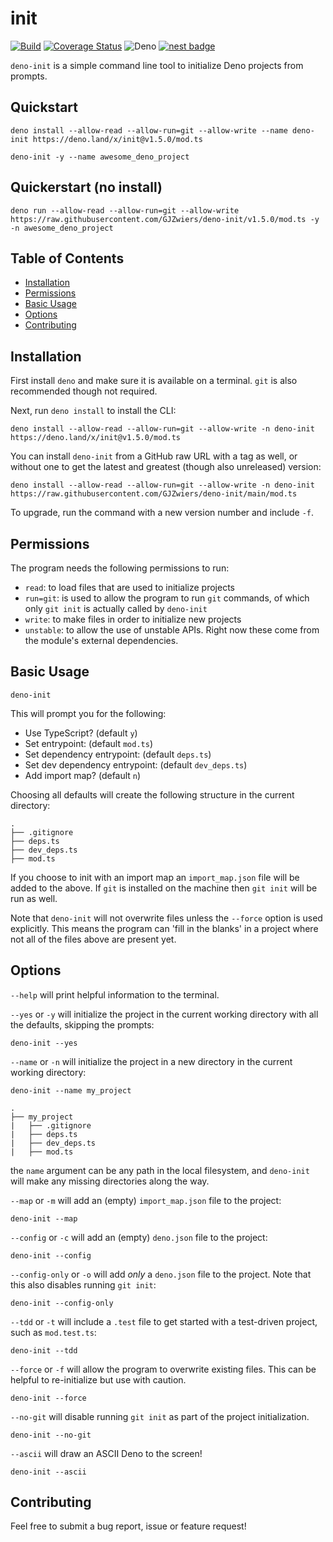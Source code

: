 # init

[![Build](https://github.com/GJZwiers/deno-init/actions/workflows/build.yaml/badge.svg)](https://github.com/GJZwiers/deno-init/actions/workflows/build.yaml)
[![Coverage Status](https://coveralls.io/repos/github/GJZwiers/deno-init/badge.svg?branch=main)](https://coveralls.io/github/GJZwiers/deno-init?branch=main)
![Deno](https://img.shields.io/static/v1?label=&message=init&color=lightblue&logo=data%3Aimage%2Fpng%3Bbase64%2CiVBORw0KGgoAAAANSUhEUgAAADIAAAAyCAMAAAAp4XiDAAAB41BMVEUAAAAAAAABAQECAgIDAwMEBAQFBQUGBgYHBwcICAgJCQkKCgoLCwsMDAwNDQ0ODg4PDw8QEBARERESEhITExMUFBQVFRUWFhYXFxcYGBgZGRkaGhobGxscHBwdHR0eHh4fHx8gICAhISEiIiIjIyMkJCQlJSUmJiYnJycpKSkqKiorKyssLCwuLi4wMDAxMTEyMjIzMzM0NDQ1NTU2NjY3Nzc4ODg5OTk6Ojo7Ozs8PDw9PT0%2BPj4%2FPz9AQEBBQUFCQkJDQ0NERERFRUVGRkZHR0dISEhJSUlKSkpLS0tMTExNTU1OTk5QUFBRUVFSUlJTU1NUVFRVVVVWVlZXV1dYWFhZWVlaWlpbW1tcXFxdXV1eXl5fX19gYGBhYWFiYmJkZGRlZWVmZmZnZ2doaGhqampra2tsbGxtbW1wcHBxcXF0dHR1dXV2dnZ3d3d4eHh5eXl6enp7e3t8fHx%2Bfn5%2Ff3%2BAgICBgYGCgoKDg4OEhISFhYWGhoaHh4eIiIiJiYmKioqLi4uMjIyNjY2Ojo6Pj4%2BQkJCRkZGSkpKTk5OUlJSVlZWWlpaXl5eYmJiZmZmampqbm5ucnJydnZ2enp6fn5%2BgoKChoaGioqKjo6OkpKSlpaWmpqaoqKipqamqqqqrq6u6nz8EAAAAAXRSTlMAQObYZgAAAu1JREFUeNqt0wOXJMkewNH%2FHbttjW3btm3btm175pu%2Bt7uVp7I7u9b7O0rdVETEf9OFCe2BTtOvxV9ok0y7%2FgSMAoxeD9eSnT8AqwCM2QMBsPL3BIqmAIMOQXQAUBBcBldgsqazEF2NB7jTWiwBHkCovQtRLKBjP2zLitWAe%2FBN9WuTxvtcIaDshp6sbSlOAtyH9zqG9Ye8rBZQdN2prpl3%2B0kb4KFRy7wgzDnuYb0B3NTlpn3laE7odxH4ZORhnwkTL3g4FG5od9Kuai3MWLp91Bc%2B6n3ZBMKQmzq3t4qbsK0WZuYJvYSA59qchlCyBb4nZGsdiKR6fggf4HgFEIA3CdlSD4YlBCGcbsS6yS3JZ27B5gYgJzbgq9fWTkVV5inl3IaNjcC65CH7fcCo7Qp2m33WJ0RCrnuNHpcAC%2B58j3i6AeAmn6xtMi1P9nLU0VK8hT6R1h485Z3VPQU4ExENTOk%2FbTI%2BMDRatAM68M7Knr6C4RGBTvO778EK9flnJB0C3lv2G%2BmIHLHGVe35EJURzzQ3M8AXi3v6TKRkvRM%2BSVbEhWgeWGJRLz%2F4mJKe9qgXhfoILOptKu9SwlIWRsGAUTXwJiU1FrOtMDkg7VVKlltJrygcAO2ep6SpYTWu%2Fxnp8CRHSmFWzyENPU2IfMfaa026PaBfRKyH6QbainYbLz5%2BdGQ8SvJ6DIDSmxxM7mIKFqAzQKRtBVBxjUiI8YDtQ7EBx1JyFUDNhYTMxCjTwfBpWIwZKfkB2KHnJslx9DQDgHmojzTAbZ2IXB1gCgBzIdLoCFdQEbm%2BwmSAdoZ3y5J5cI70aBmaqgG7tWufJQvhPE2RD2YBlrcjSxZBHZF2Br2xChP6ZUmJBcCDaNZsYDtqBmbJQAvBumhRf7ANZMl486FfZGqE3QXJPHMxOFo1A0vsrGlNdihSeM2egjHjWpNxuBaFK0NboEv%2B4FKUxe%2F2GkBtbn8p%2BBZ%2F2GCZRsSf92ZhB4COiz%2FFf9H%2FAb6oexxnpBFzAAAAAElFTkSuQmCC)
[![nest badge](https://nest.land/badge.svg)](https://nest.land/package/init)

`deno-init` is a simple command line tool to initialize Deno projects from
prompts.

## Quickstart

```
deno install --allow-read --allow-run=git --allow-write --name deno-init https://deno.land/x/init@v1.5.0/mod.ts

deno-init -y --name awesome_deno_project
```

## Quickerstart (no install)

```
deno run --allow-read --allow-run=git --allow-write https://raw.githubusercontent.com/GJZwiers/deno-init/v1.5.0/mod.ts -y -n awesome_deno_project
```

## Table of Contents

- [Installation](#installation)
- [Permissions](#permissions)
- [Basic Usage](#basic-usage)
- [Options](#options)
- [Contributing](#contributing)

## Installation

First install `deno` and make sure it is available on a terminal. `git` is also
recommended though not required.

Next, run `deno install` to install the CLI:

```
deno install --allow-read --allow-run=git --allow-write -n deno-init https://deno.land/x/init@v1.5.0/mod.ts
```

You can install `deno-init` from a GitHub raw URL with a tag as well, or without
one to get the latest and greatest (though also unreleased) version:

```
deno install --allow-read --allow-run=git --allow-write -n deno-init https://raw.githubusercontent.com/GJZwiers/deno-init/main/mod.ts
```

To upgrade, run the command with a new version number and include `-f`.

## Permissions

The program needs the following permissions to run:

- `read`: to load files that are used to initialize projects
- `run=git`: is used to allow the program to run `git` commands, of which only
  `git init` is actually called by `deno-init`
- `write`: to make files in order to initialize new projects
- `unstable`: to allow the use of unstable APIs. Right now these come from the
  module's external dependencies.

## Basic Usage

```
deno-init
```

This will prompt you for the following:

- Use TypeScript? (default `y`)
- Set entrypoint: (default `mod.ts`)
- Set dependency entrypoint: (default `deps.ts`)
- Set dev dependency entrypoint: (default `dev_deps.ts`)
- Add import map? (default `n`)

Choosing all defaults will create the following structure in the current
directory:

```
.
├── .gitignore
├── deps.ts
├── dev_deps.ts
├── mod.ts
```

If you choose to init with an import map an `import_map.json` file will be added
to the above. If `git` is installed on the machine then `git init` will be run
as well.

Note that `deno-init` will not overwrite files unless the `--force` option is
used explicitly. This means the program can 'fill in the blanks' in a project
where not all of the files above are present yet.

## Options

`--help` will print helpful information to the terminal.

`--yes` or `-y` will initialize the project in the current working directory
with all the defaults, skipping the prompts:

```
deno-init --yes
```

`--name` or `-n` will initialize the project in a new directory in the current
working directory:

```
deno-init --name my_project
```

```
.
├── my_project
|   ├── .gitignore
|   ├── deps.ts
|   ├── dev_deps.ts
|   ├── mod.ts
```

the `name` argument can be any path in the local filesystem, and `deno-init`
will make any missing directories along the way.

`--map` or `-m` will add an (empty) `import_map.json` file to the project:

```
deno-init --map
```

`--config` or `-c` will add an (empty) `deno.json` file to the project:

```
deno-init --config
```

`--config-only` or `-o` will add _only_ a `deno.json` file to the project. Note
that this also disables running `git init`:

```
deno-init --config-only
```

`--tdd` or `-t` will include a `.test` file to get started with a test-driven
project, such as `mod.test.ts`:

```
deno-init --tdd
```

`--force` or `-f` will allow the program to overwrite existing files. This can
be helpful to re-initialize but use with caution.

```
deno-init --force
```

`--no-git` will disable running `git init` as part of the project
initialization.

```
deno-init --no-git
```

`--ascii` will draw an ASCII Deno to the screen!

```
deno-init --ascii
```

## Contributing

Feel free to submit a bug report, issue or feature request!

